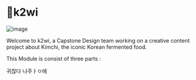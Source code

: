 # 🥝k2wi

![image](https://github.com/user-attachments/assets/b873b857-4226-4994-a42d-e46aa46fd57f)

Welcome to k2wi, a Capstone Design team working on a creative content project about Kimchi, the iconic Korean fermented food.

This Module is consist of three parts :


귀찮다 나주ㅏㅇ에
